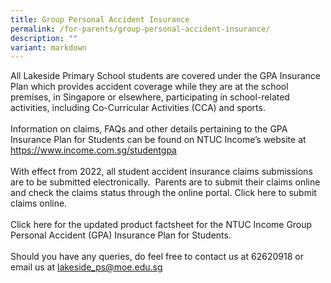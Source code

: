 ```yaml
---
title: Group Personal Accident Insurance
permalink: /for-parents/group-personal-accident-insurance/
description: ""
variant: markdown
---
```

All Lakeside Primary School students are covered under the GPA Insurance Plan which provides accident coverage while they are at the school premises, in Singapore or elsewhere, participating in school-related activities, including Co-Curricular Activities (CCA) and sports.
<br><br>
Information on claims, FAQs and other details pertaining to the GPA Insurance Plan for Students can be found on NTUC Income’s website at&nbsp;<a style="text-decoration: none" href="https://www.income.com.sg/studentgpa" target="_blank"> https://www.income.com.sg/studentgpa</a>&nbsp;
<br><br>
With effect from 2022, all student accident insurance claims submissions are to be submitted electronically.&nbsp; Parents are to submit their claims online and check the claims status through the online portal. Click&nbsp;<a style="text-decoration: none" href="https://studentgpa.incomegroupins.com.sg/#/" target="_blank">here</a>&nbsp;to submit claims online.&nbsp;
<br><br>
Click&nbsp;<a style="text-decoration: none" href="/files/Admin%20Forms/GPA_Insurance_2025.pdf" target="_blank">here</a> for the updated product factsheet for the NTUC Income Group Personal Accident (GPA) Insurance Plan for Students.&nbsp;
<br><br>
Should you have any queries, do feel free to contact us at 62620918 or email us at lakeside_ps@moe.edu.sg